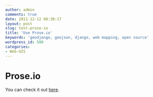 ```yaml
---
author: admin
comments: true
date: 2011-12-12 08:30:17
layout: post
slug: test-prose-io	
title: 'Use Prose.io'
keywords: 'geodjango, geojson, django, web mapping, open source'
wordpress_id: 500
categories:
- Web-GIS
---
```


# Prose.io

You can check it out [here](http://prose.io).